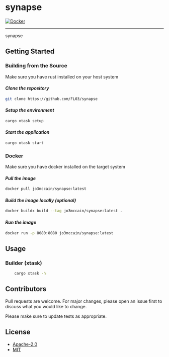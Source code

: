 # synapse

[![Docker](https://github.com/FL03/synapse/actions/workflows/docker.yml/badge.svg)](https://github.com/FL03/synapse/actions/workflows/docker.yml)

***

synapse

## Getting Started

### Building from the Source

Make sure you have rust installed on your host system

#### *Clone the repository*

```bash
git clone https://github.com/FL03/synapse
```

#### *Setup the environment*

```bash
cargo xtask setup
```

#### *Start the application*

```bash
cargo xtask start
```

### Docker

Make sure you have docker installed on the target system

#### *Pull the image*

```bash
docker pull jo3mccain/synapse:latest
```

#### *Build the image locally (optional)*

```bash
docker buildx build --tag jo3mccain/synapse:latest .
```

#### *Run the image*

```bash
docker run -p 8080:8080 jo3mccain/synapse:latest
```

## Usage

### Builder (xtask)

```bash
    cargo xtask -h 
```

## Contributors

Pull requests are welcome. For major changes, please open an issue first to discuss what you would like to change.

Please make sure to update tests as appropriate.

## License

- [Apache-2.0](https://choosealicense.com/licenses/apache-2.0/)
- [MIT](https://choosealicense.com/licenses/mit/)
